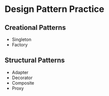 # Design Pattern Practice

## Creational Patterns
- Singleton
- Factory

## Structural Patterns
- Adapter
- Decorator
- Composite
- Proxy